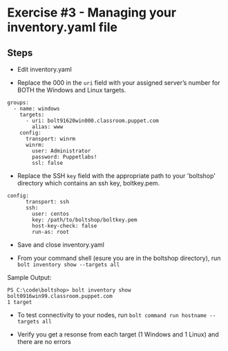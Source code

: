 # Exercise #3 - Managing your inventory.yaml file

## Steps

- Edit inventory.yaml

- Replace the 000 in the `uri` field with your assigned server’s number for BOTH the Windows and Linux targets.

```
groups:
  - name: windows
    targets:
      - uri: bolt91620win000.classroom.puppet.com
        alias: www
    config:
      transport: winrm
      winrm:
        user: Administrator
        password: Puppetlabs!
        ssl: false
```

- Replace the SSH `key` field with the appropriate path to your 'boltshop' directory which contains an ssh key, boltkey.pem.

```
config:
      transport: ssh
      ssh:
        user: centos
        key: /path/to/boltshop/boltkey.pem
        host-key-check: false
        run-as: root
```

- Save and close inventory.yaml

- From your command shell (esure you are in the boltshop directory), run `bolt inventory show --targets all`

Sample Output:

```
PS C:\code\boltshop> bolt inventory show 
bolt0916win99.classroom.puppet.com
1 target
```

- To test connectivity to your nodes, run `bolt command run hostname --targets all`

- Verify you get a resonse from each target (1 Windows and 1 Linux) and there are no errors

